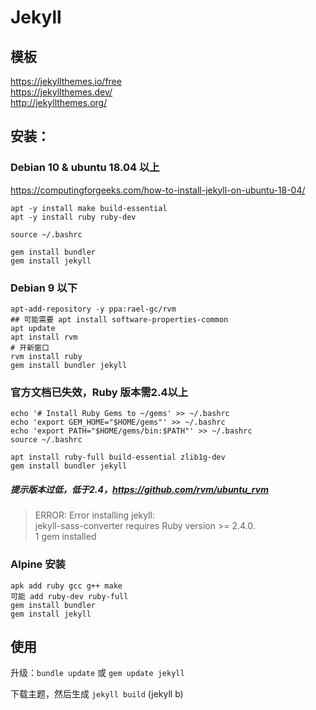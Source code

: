 # Jekyll 

## 模板
https://jekyllthemes.io/free   
https://jekyllthemes.dev/   
http://jekyllthemes.org/  

## 安装：  

### Debian 10 & ubuntu 18.04 以上
https://computingforgeeks.com/how-to-install-jekyll-on-ubuntu-18-04/    

```
apt -y install make build-essential    
apt -y install ruby ruby-dev    
```
`source ~/.bashrc`   
```
gem install bundler   
gem install jekyll    
```

### Debian 9 以下

```
apt-add-repository -y ppa:rael-gc/rvm
## 可能需要 apt install software-properties-common
apt update
apt install rvm
# 开新窗口
rvm install ruby
gem install bundler jekyll
```


### 官方文档已失效，Ruby 版本需2.4以上 

```
echo '# Install Ruby Gems to ~/gems' >> ~/.bashrc
echo 'export GEM_HOME="$HOME/gems"' >> ~/.bashrc
echo 'export PATH="$HOME/gems/bin:$PATH"' >> ~/.bashrc
source ~/.bashrc

apt install ruby-full build-essential zlib1g-dev
gem install bundler jekyll
```
##### 提示版本过低，低于2.4，https://github.com/rvm/ubuntu_rvm

> ERROR:  Error installing jekyll:   
>	jekyll-sass-converter requires Ruby version >= 2.4.0.    
> 1 gem installed    

### Alpine 安装

```
apk add ruby gcc g++ make 
可能 add ruby-dev ruby-full
gem install bundler   
gem install jekyll  
```

## 使用

升级：`bundle update` 或 `gem update jekyll`    

下载主题，然后生成 `jekyll build` (jekyll b)  


